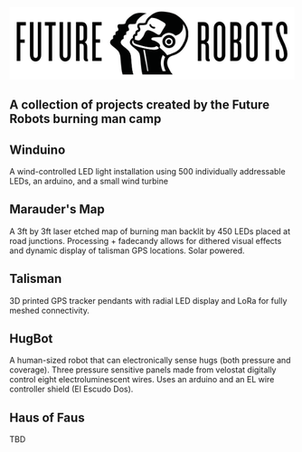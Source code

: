 ![FR Banner](https://github.com/beneckart/future-robotics/blob/master/graphics/banner_small.png?raw=true)
## A collection of projects created by the Future Robots burning man camp 


## Winduino

A wind-controlled LED light installation using 500 individually addressable LEDs, an arduino, and a small wind turbine


## Marauder's Map

A 3ft by 3ft laser etched map of burning man backlit by 450 LEDs placed at road junctions. Processing + fadecandy allows for dithered visual effects and dynamic display of talisman GPS locations. Solar powered.


## Talisman

3D printed GPS tracker pendants with radial LED display and LoRa for fully meshed connectivity. 


## HugBot

A human-sized robot that can electronically sense hugs (both pressure and coverage). Three pressure sensitive panels made from velostat digitally control eight electroluminescent wires. Uses an arduino and an EL wire controller shield (El Escudo Dos).

## Haus of Faus

TBD

